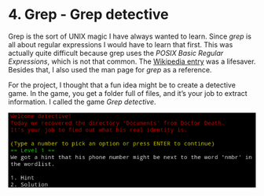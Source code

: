 # 4. Grep - Grep detective

Grep is the sort of UNIX magic I have always wanted to learn.
Since *grep* is all about regular expressions I would have to learn that first.
This was actually quite difficult because grep uses the *POSIX Basic Regular Expressions*, which is not that common.
The [Wikipedia entry](https://en.wikibooks.org/wiki/Regular_Expressions/POSIX_Basic_Regular_Expressions) was a lifesaver.
Besides that, I also used the man page for *grep* as a reference.

For the project, I thought that a fun idea might be to create a detective game.
In the game, you get a folder full of files, and it’s your job to extract information.
I called the game *Grep detective*.

![](screenshot.png)
